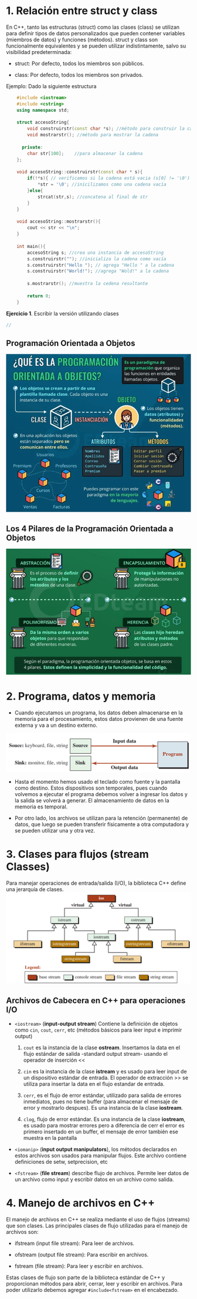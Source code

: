 # 1. Relación entre struct y class
En C++, tanto las estructuras (struct) como las clases (class) se utilizan para definir tipos de datos personalizados que pueden contener variables (miembros de datos) y funciones (métodos). struct y class son funcionalmente equivalentes y se pueden utilizar indistintamente, salvo su visibilidad predeterminada:

* struct: Por defecto, todos los miembros son públicos.

* class: Por defecto, todos los miembros son privados.

Ejemplo: Dado la siguiente estructura

```cpp
    #include <iostream>
    #include <cstring>
    using namespace std;

    struct accesoString{ 
        void construirstr(const char *s); //método para construir la cadena
        void mostrarstr(); //método para mostrar la cadena

      private: 
        char str[100];    //para almacenar la cadena
    };

    void accesoString::construirstr(const char * s){
        if(!*s){ // verificamos si la cadena está vacia (s[0] != '\0')
            *str = '\0'; //inicilizamos como una cadena vacía 
        }else{
            strcat(str,s); //concatena al final de str
        } 
    }

    void accesoString::mostrarstr(){
        cout << str << "\n";
    }

    int main(){
        accesoString s; //crea una instancia de accesoString
        s.construirstr(""); //inicializa la cadena como vacía
        s.construirstr("Hello "); // agrega "Hello " a la cadena
        s.construirstr("World!"); //agrega "Wold!" a la cadena

        s.mostrarstr(); //muestra la cedena resultante

        return 0;
    }
```

**Ejercicio 1**. Escribir la versión utilizando clases
```cpp
// 
```

## Programación Orientada a Objetos
![alt text](imag/poo.png)


## Los 4 Pilares de la Programación Orientada a Objetos

![alt text](imag/ppoo.png)


# 2.  Programa, datos y memoria
* Cuando ejecutamos un programa, los datos deben almacenarse en la memoria para el procesamiento, estos datos provienen de una fuente externa y va a un destino  externo.

![alt text](imag/image-1.png)

*  Hasta el momento hemos usado el teclado como fuente y la pantalla como destino. Estos dispositivos son temporales, pues cuando volvemos a ejecutar el programa debemos volver a ingresar los datos y la salida se volverá a generar. El almacenamiento de datos en la memoria es temporal.

* Por otro lado, los archivos se utilizan para la retención (permanente) de datos, que luego  se pueden transferir físicamente a otra computadora y se pueden utilizar una y otra vez.



# 3. Clases para flujos (stream Classes)
Para manejar operaciones de entrada/salida (I/O), la biblioteca C++ define una jerarquía de clases.
![alt text](imag/image.png)


## Archivos de Cabecera en C++ para operaciones I/O

* ``<iostream>`` (**input-output stream**) Contiene la definición de objetos como  ``cin``, ``cout``, ``cerr``, etc
(métodos básicos para leer input  e imprimir output)
    1. ``cout`` es la instancia de la clase **ostream**. Insertamos la data en
el flujo estándar de salida -standard output stream- usando el operador de inserción <<

    2. ``cin`` es la instancia de la clase **istream** y es usado para leer input de un dispositivo estándar de entrada. El operador de extracción >> se utiliza para insertar la data en el flujo estandar de entrada.

    3. ``cerr``, es el flujo de error  estándar, utilizado para salida de errores inmediatos, pues no tiene buffer (para almacenar el mensaje de error y mostrarlo despues). Es una instancia de la clase **iostream**.
    
    4. ``clog``, flujo de error estándar. Es una  instancia de la clase **iostream**, es usado para mostrar errores pero a diferencia de cerr el error es primero insertado en un buffer, el mensaje de error también ese muestra en la pantalla


* ``<iomanip>`` (**input output manipulators**), los métodos declarados
en estos archivos son usados para manipular flujos.  Este archivo contiene definiciones de setw, setprecision, etc

* ``<fstream>`` (**file stream**) describe flujo de archivos. Permite leer datos de un archivo como input y escribir datos en un archivo como salida.

# 4. Manejo de archivos en C++
El manejo de archivos en C++ se realiza mediante el uso de flujos (streams) que son clases. Las principales clases de flujo utilizadas para el manejo de archivos son:

* ifstream (input file stream): Para leer de archivos.

* ofstream (output file stream): Para escribir en archivos.

* fstream (file stream): Para leer y escribir en archivos.

Estas clases de flujo son parte de la biblioteca estándar de C++  y proporcionan métodos para abrir, cerrar, leer y escribir en archivos. Para poder utilizarlo debemos agregar ```#include<fstream>``` en el encabezado.


